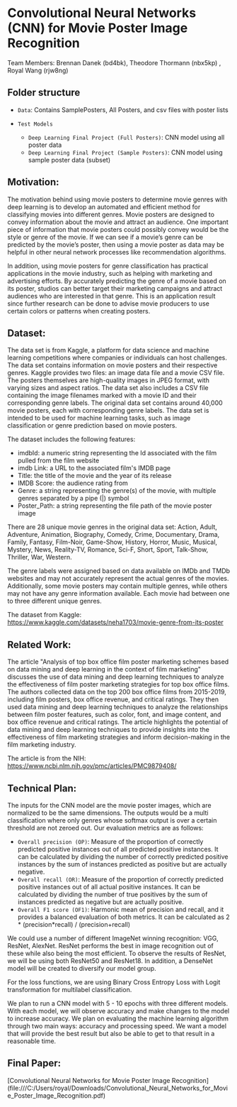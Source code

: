 # Convolutional Neural Networks (CNN) for Movie Poster Image Recognition

Team Members: Brennan Danek (bd4bk), Theodore Thormann (nbx5kp) , Royal Wang (rjw8ng)

## Folder structure
* `Data`: Contains SamplePosters, All Posters, and csv files with poster lists

* `Test Models`
  * `Deep Learning Final Project (Full Posters)`: CNN model using all poster data
  * `Deep Learning Final Project (Sample Posters)`: CNN model using sample poster data (subset)

## Motivation:

The motivation behind using movie posters to determine movie genres with deep learning is to develop an automated and efficient method for classifying movies into different genres. Movie posters are designed to convey information about the movie and attract an audience. One important piece of information that movie posters could possibly convey would be the style or genre of the movie. If we can see if a movie’s genre can be predicted by the movie’s poster, then using a movie poster as data may be helpful in other neural network processes like recommendation algorithms.

In addition, using movie posters for genre classification has practical applications in the movie industry, such as helping with marketing and advertising efforts. By accurately predicting the genre of a movie based on its poster, studios can better target their marketing campaigns and attract audiences who are interested in that genre. This is an application result since further research can be done to advise movie producers to use certain colors or patterns when creating posters. 

## Dataset:

The data set is from Kaggle, a platform for data science and machine learning competitions where companies or individuals can host challenges. The data set contains information on movie posters and their respective genres. Kaggle provides two files: an image data file and a movie CSV file. The posters themselves are high-quality images in JPEG format, with varying sizes and aspect ratios. The data set also includes a CSV file containing the image filenames marked with a movie ID and their corresponding genre labels. The original data set contains around 40,000 movie posters, each with corresponding genre labels. The data set is intended to be used for machine learning tasks, such as image classification or genre prediction based on movie posters.

The dataset includes the following features:

* imdbId: a numeric string representing the Id associated with the film pulled from the film website
* imdb Link: a URL to the associated film's IMDB page
* Title: the title of the movie and the year of its release
* IMDB Score: the audience rating from
* Genre: a string representing the genre(s) of the movie, with multiple genres separated by a pipe (|) symbol
* Poster_Path: a string representing the file path of the movie poster image

There are 28 unique movie genres in the original data set: Action, Adult, Adventure, Animation, Biography, Comedy, Crime, Documentary, Drama, Family, Fantasy, Film-Noir, Game-Show, History, Horror, Music, Musical, Mystery, News, Reality-TV, Romance, Sci-F, Short, Sport, Talk-Show, Thriller, War, Western.

The genre labels were assigned based on data available on IMDb and TMDb websites and may not accurately represent the actual genres of the movies. Additionally, some movie posters may contain multiple genres, while others may not have any genre information available. Each movie had between one to three different unique genres.

The dataset from Kaggle:
https://www.kaggle.com/datasets/neha1703/movie-genre-from-its-poster

## Related Work:

The article "Analysis of top box office film poster marketing schemes based on data mining and deep learning in the context of film marketing" discusses the use of data mining and deep learning techniques to analyze the effectiveness of film poster marketing strategies for top box office films. The authors collected data on the top 200 box office films from 2015-2019, including film posters, box office revenue, and critical ratings. They then used data mining and deep learning techniques to analyze the relationships between film poster features, such as color, font, and image content, and box office revenue and critical ratings. The article highlights the potential of data mining and deep learning techniques to provide insights into the effectiveness of film marketing strategies and inform decision-making in the film marketing industry.

The article is from the NIH:
https://www.ncbi.nlm.nih.gov/pmc/articles/PMC9879408/

## Technical Plan:

The inputs for the CNN model are the movie poster images, which are normalized to be the same dimensions. The outputs would be a multi classification where only genres whose softmax output is over a certain threshold are not zeroed out. Our evaluation metrics are as follows:

* `Overall precision (OP)`: Measure of the proportion of correctly predicted positive instances out of all predicted positive instances. It can be calculated by dividing the number of correctly predicted positive instances by the sum of instances predicted as positive but are actually negative.
* `Overall recall (OR)`: Measure of the proportion of correctly predicted positive instances out of all actual positive instances. It can be calculated by dividing the number of true positives by the sum of instances predicted as negative but are actually positive.
* `Overall F1 score (OF1)`: Harmonic mean of precision and recall, and it provides a balanced evaluation of both metrics. It can be calculated as 2 * (precision*recall) / (precision+recall)

We could use a number of different ImageNet winning recognition: VGG, ResNet, AlexNet. ResNet performs the best in image recognition out of these while also being the most efficient. To observe the results of ResNet, we will be using both ResNet50 and ResNet18. In addition, a DenseNet model will be created to diversify our model group.

For the loss functions, we are using Binary Cross Entropy Loss with Logit transformation for multilabel classification. 

We plan to run a CNN model with 5 - 10 epochs with three different models. With each model, we will observe accuracy and make changes to the model to increase accuracy. We plan on evaluating the machine learning algorithm through two main ways: accuracy and processing speed. We want a model that will provide the best result but also be able to get to that result in a reasonable time.

## Final Paper:

[Convolutional Neural Networks for Movie Poster Image Recognition] (file:///C:/Users/royal/Downloads/Convolutional_Neural_Networks_for_Movie_Poster_Image_Recognition.pdf)
